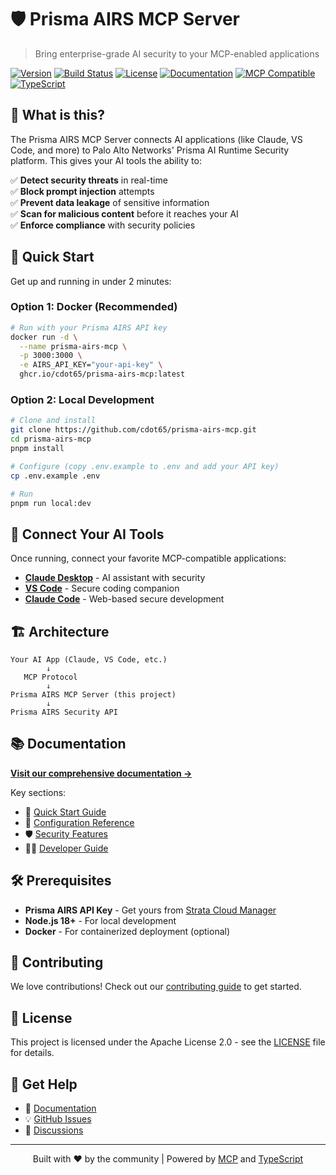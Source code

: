 # 🛡️ Prisma AIRS MCP Server

> Bring enterprise-grade AI security to your MCP-enabled applications

[![Version](https://img.shields.io/badge/version-1.0.1-blue)](https://github.com/cdot65/prisma-airs-mcp/releases)
[![Build Status](https://img.shields.io/github/actions/workflow/status/cdot65/prisma-airs-mcp/ci.yml?branch=main)](https://github.com/cdot65/prisma-airs-mcp/actions)
[![License](https://img.shields.io/badge/license-Apache%202.0-green)](https://github.com/cdot65/prisma-airs-mcp/blob/main/LICENSE)
[![Documentation](https://img.shields.io/badge/docs-cdot65.github.io-blue)](https://cdot65.github.io/prisma-airs-mcp/)
[![MCP Compatible](https://img.shields.io/badge/MCP-Compatible-green)](https://modelcontextprotocol.io)
[![TypeScript](https://img.shields.io/badge/TypeScript-Ready-blue)](https://www.typescriptlang.org/)

## 🚀 What is this?

The Prisma AIRS MCP Server connects AI applications (like Claude, VS Code, and more) to Palo Alto Networks' Prisma AI
Runtime Security platform. This gives your AI tools the ability to:

✅ **Detect security threats** in real-time  
✅ **Block prompt injection** attempts  
✅ **Prevent data leakage** of sensitive information  
✅ **Scan for malicious content** before it reaches your AI  
✅ **Enforce compliance** with security policies

## 🎯 Quick Start

Get up and running in under 2 minutes:

### Option 1: Docker (Recommended)

```bash
# Run with your Prisma AIRS API key
docker run -d \
  --name prisma-airs-mcp \
  -p 3000:3000 \
  -e AIRS_API_KEY="your-api-key" \
  ghcr.io/cdot65/prisma-airs-mcp:latest
```

### Option 2: Local Development

```bash
# Clone and install
git clone https://github.com/cdot65/prisma-airs-mcp.git
cd prisma-airs-mcp
pnpm install

# Configure (copy .env.example to .env and add your API key)
cp .env.example .env

# Run
pnpm run local:dev
```

## 🔌 Connect Your AI Tools

Once running, connect your favorite MCP-compatible applications:

- **[Claude Desktop](https://cdot65.github.io/prisma-airs-mcp/deployment/mcp/claude-desktop/)** - AI assistant with
  security
- **[VS Code](https://cdot65.github.io/prisma-airs-mcp/deployment/mcp/vscode/)** - Secure coding companion
- **[Claude Code](https://cdot65.github.io/prisma-airs-mcp/deployment/mcp/claude-code/)** - Web-based secure development

## 🏗️ Architecture

```
Your AI App (Claude, VS Code, etc.)
        ↓
   MCP Protocol
        ↓
Prisma AIRS MCP Server (this project)
        ↓
Prisma AIRS Security API
```

## 📚 Documentation

**[Visit our comprehensive documentation →](https://cdot65.github.io/prisma-airs-mcp/)**

Key sections:

- 🚀 [Quick Start Guide](https://cdot65.github.io/prisma-airs-mcp/deployment/quickstart/)
- 🔧 [Configuration Reference](https://cdot65.github.io/prisma-airs-mcp/deployment/configuration/)
- 🛡️ [Security Features](https://cdot65.github.io/prisma-airs-mcp/prisma-airs/)
- 👩‍💻 [Developer Guide](https://cdot65.github.io/prisma-airs-mcp/developers/)

## 🛠️ Prerequisites

- **Prisma AIRS API Key** - Get yours from [Strata Cloud Manager](https://stratacloudmanager.paloaltonetworks.com)
- **Node.js 18+** - For local development
- **Docker** - For containerized deployment (optional)

## 🤝 Contributing

We love contributions! Check out our [contributing guide](CONTRIBUTING.md) to get started.

## 📝 License

This project is licensed under the Apache License 2.0 - see the [LICENSE](LICENSE) file for details.

## 💬 Get Help

- 📖 [Documentation](https://cdot65.github.io/prisma-airs-mcp/)
- 💡 [GitHub Issues](https://github.com/cdot65/prisma-airs-mcp/issues)
- 💬 [Discussions](https://github.com/cdot65/prisma-airs-mcp/discussions)

---

<p align="center">
  Built with ❤️ by the community | Powered by <a href="https://modelcontextprotocol.io">MCP</a> and <a href="https://www.typescriptlang.org/">TypeScript</a>
</p>
